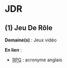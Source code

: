# JDR

## (1) Jeu De Rôle

**Domaine(s)** : Jeux vidéo

**En lien** :

+ [RPG](../R/rpg.md) : acronyme anglais
